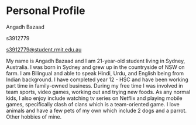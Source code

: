# Personal Profile #

Angadh Bazaad

s3912779

s3912779@student.rmit.edu.au

My name is Angadh Bazaad and I am 21-year-old student living in Sydney, Australia. I was born in Sydney and grew up in the countryside of NSW on farm. I am Bilingual and able to speak Hindi, Urdu, and English being from Indian background. I have completed year 12 - HSC and have been working part time in family-owned business. During my free time I was involved in team sports, video games, working out and trying new foods. As any normal kids, I also enjoy include watching tv series on Netflix and playing mobile games, specifically clash of clans which is a team-oriented game. I love animals and have a few pets of my own which include 2 dogs and a parrot. Other hobbies of mine. 
